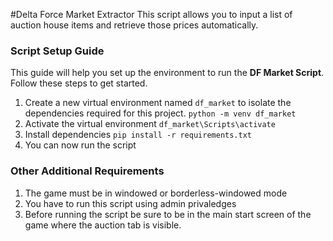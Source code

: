 #Delta Force Market Extractor
This script allows you to input a list of auction house items and retrieve those prices automatically.



### Script Setup Guide

This guide will help you set up the environment to run the **DF Market Script**. Follow these steps to get started.

1. Create a new virtual environment named `df_market` to isolate the dependencies required for this project.
```python -m venv df_market```
2. Activate the virtual environment
```df_market\Scripts\activate```
3. Install dependencies
```pip install -r requirements.txt```
4. You can now run the script

### Other Additional Requirements
1. The game must be in windowed or borderless-windowed mode
2. You have to run this script using admin privaledges
3. Before running the script be sure to be in the main start screen of the game where the auction tab is visible.